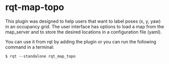 # rqt-map-topo

This plugin was designed to help users that want to label poses (x, y, yaw) in an occupancy grid. The user interface has options to load a map from the map_server and to store the desired locations in a configuration file (yaml).

You can use it from rqt by adding the plugin or you can run the following command in a terminal:

    $ rqt --standalone rqt_map_topo
